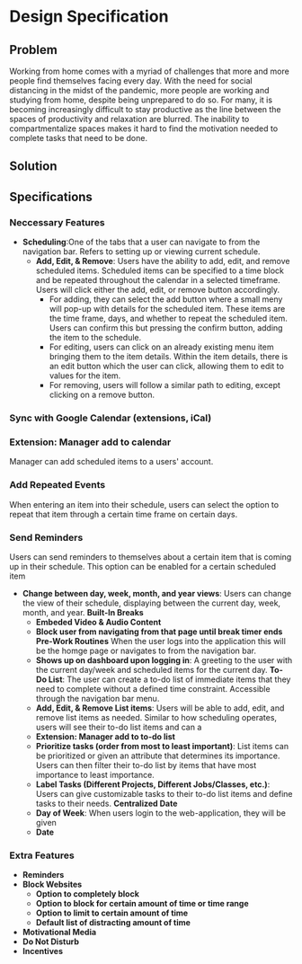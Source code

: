 # Design Specification

## Problem
Working from home comes with a myriad of challenges that more and more people find themselves facing every day. With the need for social distancing in the midst of the pandemic, more people are working and studying from home, despite being unprepared to do so. For many,  it is becoming increasingly difficult to stay productive as the line between the spaces of productivity and relaxation are blurred. The inability to compartmentalize spaces makes it hard to find the motivation needed to complete tasks that need to be done.
## Solution


## Specifications

### Neccessary Features 

* **Scheduling**:One of the tabs that a user can navigate to from the navigation bar. Refers to setting up or viewing current schedule.
    * **Add, Edit, & Remove**: Users have the ability to add, edit, and remove scheduled items. Scheduled items can be specified to a time block and be repeated throughout the calendar
                                in a selected timeframe. Users will click either the add, edit, or remove button accordingly. 
        * For adding, they can select the add button where a small meny
                                will pop-up with details for the scheduled item. These items are the time frame, days, and whether to repeat the scheduled item. Users can confirm this but
                                pressing the confirm button, adding the item to the schedule. 
        * For editing, users can click on an already existing menu item bringing them to the item details.
                                Within the item details, there is an edit button which the user can click, allowing them to edit to values for the item. 
        * For removing, users will follow
                                a similar path to editing, except clicking on a remove button.
### **Sync with Google Calendar (extensions, iCal)** 
### **Extension: Manager add to calendar** 
Manager can add scheduled items to a users' account. 
### **Add Repeated Events**
When entering an item into their schedule, users can select the option to repeat that item through a certain time frame on certain days. 
### **Send Reminders** 
Users can send reminders to themselves about a certain item that is coming up in their schedule. This option can be enabled for a certain scheduled item
                        
* **Change between day, week, month, and year views**: Users can change the view of their schedule, displaying between the current day, week, month, and year. 
**Built-In Breaks** 
    * **Embeded Video & Audio Content**
    * **Block user from navigating from that page until break timer ends**
**Pre-Work Routines** When the user logs into the application this will be the homge page or navigates to from the navigation bar. 
    * **Shows up on dashboard upon logging in**: A greeting to the user with the current day/week and scheduled items for the current day.
**To-Do List**: The user can create a to-do list of immediate items that they need to complete without a defined time constraint. Accessible through the navigation bar menu.
    * **Add, Edit, & Remove List items**: Users will be able to add, edit, and remove list items as needed. Similar to how scheduling operates, users will see their to-do list items
    and can a
    * **Extension: Manager add to to-do list**
    * **Prioritize tasks (order from most to least important)**: List items can be prioritized or given an attribute that determines its importance. Users can then filter
    their to-do list by items that have most importance to least importance.
    * **Label Tasks (Different Projects, Different Jobs/Classes, etc.)**: Users can give customizable tasks to their to-do list items and define tasks to their needs.
**Centralized Date**
    * **Day of Week**: When users login to the web-application, they will be given 
    * **Date**

### Extra Features

* **Reminders**
* **Block Websites**
    * **Option to completely block**
    * **Option to block for certain amount of time or time range**
    * **Option to limit to certain amount of time**
    * **Default list of distracting amount of time**
* **Motivational Media**
* **Do Not Disturb**
* **Incentives**
